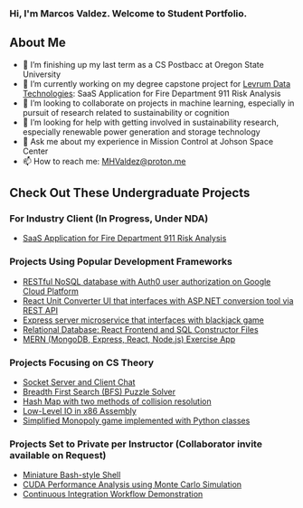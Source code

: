 ### Hi, I'm Marcos Valdez. Welcome to Student Portfolio.

## About Me

- 🔭 I’m finishing up my last term as a CS Postbacc at Oregon State University
- 🌱 I’m currently working on my degree capstone project for [Levrum Data Technologies](https://www.levrum.com/): SaaS Application for Fire Department 911 Risk Analysis
- 👯 I’m looking to collaborate on projects in machine learning, especially in pursuit of research related to sustainability or cognition
- 🤔 I’m looking for help with getting involved in sustainability research, especially renewable power generation and storage technology
- 💬 Ask me about my experience in Mission Control at Johson Space Center
- 📫 How to reach me: [MHValdez@proton.me](MHValdez@proton.me)

## Check Out These Undergraduate Projects

### For Industry Client (In Progress, Under NDA)
- [SaaS Application for Fire Department 911 Risk Analysis](https://github.com/MHValdez/911_Risk_Analysis/)

### Projects Using Popular Development Frameworks
- [RESTful NoSQL database with Auth0 user authorization on Google Cloud Platform](https://github.com/MHValdez/CS493-a9-final-project/)
- [React Unit Converter UI that interfaces with ASP.NET conversion tool via REST API](https://github.com/MHValdez/CS_361_Converter)
- [Express server microservice that interfaces with blackjack game](https://github.com/MHValdez/CS_361_Recommender/)
- [Relational Database: React Frontend and SQL Constructor Files](https://github.com/MHValdez/CS340_Project_FrontEnd)
- [MERN (MongoDB, Express, React, Node.js) Exercise App](https://github.com/MHValdez/MERN_Exercise_App/tree/main)

### Projects Focusing on CS Theory
- [Socket Server and Client Chat](https://github.com/MHValdez/Socket_Server_and_Client_Chat/)
- [Breadth First Search (BFS) Puzzle Solver](https://github.com/MHValdez/BFS_Puzzle)
- [Hash Map with two methods of collision resolution](https://github.com/MHValdez/Hash_Map/)
- [Low-Level IO in x86 Assembly](https://github.com/MHValdez/Low_Level_IO_in_Assembly/tree/main)
- [Simplified Monopoly game implemented with Python classes](https://github.com/MHValdez/Monopoly/)

### Projects Set to Private per Instructor (Collaborator invite available on Request)
- [Miniature Bash-style Shell](https://github.com/MHValdez/CS344_smallsh)
- [CUDA Performance Analysis using Monte Carlo Simulation](https://github.com/MHValdez/CS475-Proj5-ubuntu2204)
- [Continuous Integration Workflow Demonstration](https://github.com/MHValdez/Continuous_Integration_Workflow/)
